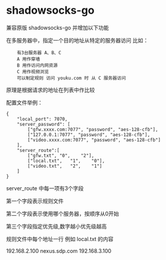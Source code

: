 # shadowsocks-go

兼容原版 shadowsocks-go 并增加以下功能

在多服务器中，指定一个目的地址从特定的服务器访问
比如：

```
    有3台服务器 A、B、C
    A 用作穿墙
    B 用作访问内网资源
    C 用作视频浏览
    可以制定规则 访问 youku.com 时 从 C 服务器访问
```
原理是根据请求的地址在列表中作比较

配置文件举例：

```
{
	"local_port": 7070,
	"server_password": [
		["gfw.xxxx.com:7077", "password", "aes-128-cfb"],
		["127.0.0.1:7077", "password", "aes-128-cfb"],
		["video.xxxx.com:7077", "password", "aes-128-cfb"]
	],
	"server_route":[
		["gfw.txt",	"0",	"2"],
		["local.txt",	"1",	"0"],
		["video.txt",	"2",	"1"]
	]
}
```
server_route 中每一项有3个字段

第一个字段表示规则文件

第二个字段表示使用哪个服务器，按顺序从0开始

第三个字段指定优先级,数字越小优先级越高

规则文件中每个地址一行
例如 local.txt 的内容

192.168.2.100
nexus.sdp.com
192.168.3.100

